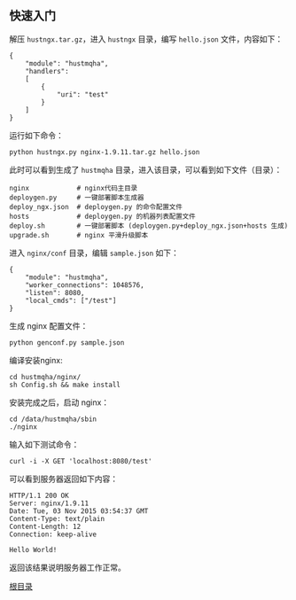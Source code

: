 快速入门
--

解压 `hustngx.tar.gz`，进入 `hustngx` 目录，编写 `hello.json` 文件，内容如下：

    {
        "module": "hustmqha",
        "handlers":
        [
            {
                "uri": "test"
            }
        ]
    }

运行如下命令：

    python hustngx.py nginx-1.9.11.tar.gz hello.json

此时可以看到生成了 `hustmqha` 目录，进入该目录，可以看到如下文件（目录）：

    nginx            # nginx代码主目录
    deploygen.py     # 一键部署脚本生成器
    deploy_ngx.json  # deploygen.py 的命令配置文件
    hosts            # deploygen.py 的机器列表配置文件
    deploy.sh        # 一键部署脚本 (deploygen.py+deploy_ngx.json+hosts 生成)
    upgrade.sh       # nginx 平滑升级脚本


进入 `nginx/conf` 目录，编辑 `sample.json` 如下：

    {
	    "module": "hustmqha",
	    "worker_connections": 1048576,
	    "listen": 8080,
	    "local_cmds": ["/test"]
	}

生成 nginx 配置文件：

    python genconf.py sample.json

编译安装nginx:

    cd hustmqha/nginx/
    sh Config.sh && make install

安装完成之后，启动 nginx：

    cd /data/hustmqha/sbin
    ./nginx

输入如下测试命令：

    curl -i -X GET 'localhost:8080/test'

可以看到服务器返回如下内容：

    HTTP/1.1 200 OK
	Server: nginx/1.9.11
	Date: Tue, 03 Nov 2015 03:54:37 GMT
	Content-Type: text/plain
	Content-Length: 12
	Connection: keep-alive
	
	Hello World!

返回该结果说明服务器工作正常。

[根目录](../index.md)